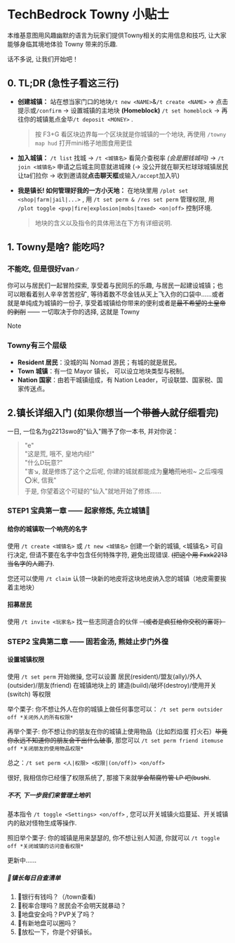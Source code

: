 # TechBedrock Towny 小贴士

本维基意图用风趣幽默的语言为玩家们提供Towny相关的实用信息和技巧, 让大家能够身临其境地体验 Towny 带来的乐趣.

话不多说, 让我们开始吧！

## 0. TL;DR \(急性子看这三行\)

- **创建城镇：** 站在想当家门口的地块`/t new <NAME>`&`/t create <NAME>` →  点击提示或`/confirm` → 设置城镇的主地块 **(Homeblock)** `/t set homeblock` →  再往你的城镇氪点金毕`/t deposit <MONEY>` .

    > 按 F3+G 看区块边界每一个区块就是你城镇的一个地块, 再使用 `/towny map hud` 打开mini格子地图食用更佳

- **加入城镇：** `/t list` 找城 → `/t <城镇名>` 看简介查税率 *\(会是圈钱城吗\)*  →  `/t join <城镇名>` 申请之后城主同意就进城辣 \(→ 没公开就在聊天栏球球城镇居民让ta们拉你 → 收到邀请就**点击聊天框**或输入`/accept`加入叭\)

- **我是镇长! 如何管理好我的一方小天地：** 在地块里用 `/plot set <shop|farm|jail|...>` , 用 `/t set perm & /res set perm` 管理权限, 用 `/plot toggle <pvp|fire|explosion|mobs|taxed> <on|off>` 控制环境.

    > 地块的含义以及指令的具体用法在下方有详细说明.

## 1. Towny是啥? 能吃吗?

### 不能吃, 但是很好van♂

你可以与居民们一起冒险探索, 享受着与民同乐的乐趣, 与居民一起建设城镇；也可以眼看着别人辛辛苦苦挖矿, 等待着数不尽金钱从天上飞入你的口袋中……或者就是单纯成为城镇的一份子, 享受着城镇给你带来的便利或者是~~最不希望的土皇帝的剥削~~ —— 一切取决于你的选择, 这就是 Towny

> [!note]
>
> ### Towny有三个层级
>
> - **Resident 居民**：没城的叫 Nomad 游民；有城的就是居民。
> - **Town 城镇**：有一位 Mayor 镇长， 可以设立地块类型与税制。
> - **Nation 国家**：由若干城镇组成，有 Nation Leader，可设联盟、国家税、国家传送点。

## 2.镇长详细入门 \(如果你想当一个~~带善人~~就仔细看完\)

一日, 一位名为g2213swo的"仙入"赐予了你一本书, 并对你说：
> "e"  
> "这是荒, 哦不, 皇地内经!"  
> "什么D玩意?"  
> "害↘, 就是修炼了这个之后呢, 你建的城就都能成为**皇地**~~荒地~~啦~ 之后嘎嘎⭕米, 信我"  
于是, 你望着这个可疑的"仙入"就地开始了修炼......

### STEP1 宝典第一章 —— 起家修炼, 先立城镇🏯

#### 给你的城镇取一个响亮的名字

使用 `/t create <城镇名>` 或 `/t new <城镇名>` 创建一个新的城镇, <城镇名> 可自行决定, 但请不要在名字中包含任何特殊字符, 避免出现错误. ~~(把这个用 Fxxk2213 当名字的人踢了)~~.

您还可以使用 `/t claim` 认领一块新的地皮将这块地皮纳入您的城镇（地皮需要挨着主地块）

#### 招募居民

使用 `/t invite <玩家名>` 找一些志同道合的伙伴 ~~（或者是疯狂给你交税的富哥）~~

### STEP2 宝典第二章 —— 固若金汤, 熊娃止步门外徨

#### 设置城镇权限

使用 `/t set perm` 开始微操, 您可以设置 居民(resident)/盟友(ally)/外人(outsider)/朋友(friend) 在城镇地块上的 建造(build)/破坏(destroy)/使用开关(switch) 等权限

举个栗子:
 你不想让外人在你的城镇上做任何事您可以：
 `/t set perm outsider off *关闭外人的所有权限*`

再举个栗子:
 你不想让你的朋友在你的城镇上使用物品（比如烈焰蛋 打火石）~~毕竟你永远不知道你的朋友会干出什么破事~~, 那您可以
  `/t set perm friend itemuse off *关闭朋友的使用物品权限*`

总之：`/t set perm <人|权限> <权限|(on/off)> <on/off>`

很好, 我相信你已经懂了权限系统了, 那接下来就~~学会帮腐竹管 LP 吧(bushi~~.  

##### 不不, 下一步我们来管理土地叭

基本指令  `/t toggle <Settings> <on/off>` , 您可以开关城镇火焰蔓延、开关城镇内的敌对怪物生成等操作. 

照旧举个栗子:
  你的城镇是用来瑟瑟的, 你不想让别人知道, 你就可以
  `/t toggle off *关闭城镇的访问查看权限*`

更新中......

##### 🛑镇长每日自查清单

1. 🤔银行有钱吗？（/town查看)
2. 🤔税率合理吗？居民会不会明天就暴动？
3. 🤔地盘安全吗？PVP关了吗？
4. 🤔有新地盘可以圈吗？
5. 🍵放松一下，你是个好镇长。
